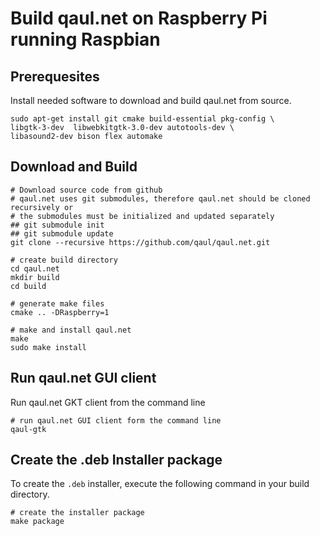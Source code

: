 Build qaul.net on Raspberry Pi running Raspbian
===============================================

Prerequesites
-------------

Install needed software to download and build qaul.net from source.

	sudo apt-get install git cmake build-essential pkg-config \
	libgtk-3-dev  libwebkitgtk-3.0-dev autotools-dev \
	libasound2-dev bison flex automake


Download and Build
------------------

	# Download source code from github
	# qaul.net uses git submodules, therefore qaul.net should be cloned recursively or
	# the submodules must be initialized and updated separately
	## git submodule init
	## git submodule update
	git clone --recursive https://github.com/qaul/qaul.net.git
	
	# create build directory
	cd qaul.net
	mkdir build
	cd build
	
	# generate make files
	cmake .. -DRaspberry=1
	
	# make and install qaul.net
	make
	sudo make install


Run qaul.net GUI client
-----------------------

Run qaul.net GKT client from the command line

	# run qaul.net GUI client form the command line	
	qaul-gtk


Create the .deb Installer package
---------------------------------

To create the `.deb` installer, execute the following command in your build 
directory.

	# create the installer package
	make package
